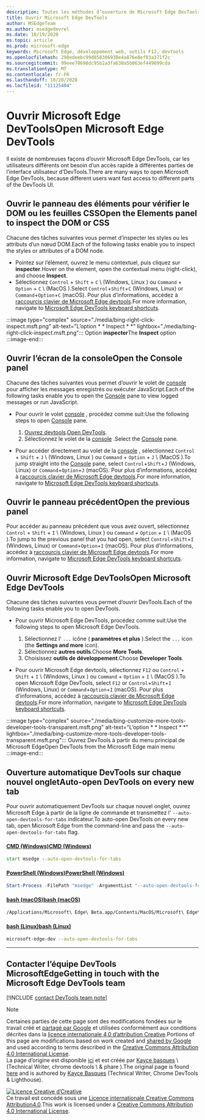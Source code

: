 ```yaml
---
description: Toutes les méthodes d’ouverture de Microsoft Edge DevTools.
title: Ouvrir Microsoft Edge DevTools
author: MSEdgeTeam
ms.author: msedgedevrel
ms.date: 10/19/2020
ms.topic: article
ms.prod: microsoft-edge
keywords: Microsoft Edge, développement web, outils F12, devtools
ms.openlocfilehash: 298edeebc99d858306938e4a876e8ef03a371f2c
ms.sourcegitcommit: 99eee78698dc95b2a3fa638a5b063ef449899cda
ms.translationtype: MT
ms.contentlocale: fr-FR
ms.lasthandoff: 10/20/2020
ms.locfileid: "11125404"
---
```

<!-- Copyright Kayce Basques 

   Licensed under the Apache License, Version 2.0 (the "License");
   you may not use this file except in compliance with the License.
   You may obtain a copy of the License at

       https://www.apache.org/licenses/LICENSE-2.0

   Unless required by applicable law or agreed to in writing, software
   distributed under the License is distributed on an "AS IS" BASIS,
   WITHOUT WARRANTIES OR CONDITIONS OF ANY KIND, either express or implied.
   See the License for the specific language governing permissions and
   limitations under the License. -->

# <span data-ttu-id="a5bcd-104">Ouvrir Microsoft Edge DevTools</span><span class="sxs-lookup"><span data-stu-id="a5bcd-104">Open Microsoft Edge DevTools</span></span>  

<span data-ttu-id="a5bcd-105">Il existe de nombreuses façons d’ouvrir Microsoft Edge DevTools, car les utilisateurs différents ont besoin d’un accès rapide à différentes parties de l’interface utilisateur d’DevTools.</span><span class="sxs-lookup"><span data-stu-id="a5bcd-105">There are many ways to open Microsoft Edge DevTools, because different users want fast access to different parts of the DevTools UI.</span></span>  

## <span data-ttu-id="a5bcd-106">Ouvrir le panneau des éléments pour vérifier le DOM ou les feuilles CSS</span><span class="sxs-lookup"><span data-stu-id="a5bcd-106">Open the Elements panel to inspect the DOM or CSS</span></span>  

<span data-ttu-id="a5bcd-107">Chacune des tâches suivantes vous permet d’inspecter les styles ou les attributs d’un nœud DOM.</span><span class="sxs-lookup"><span data-stu-id="a5bcd-107">Each of the following tasks enable you to inspect the styles or attributes of a DOM node.</span></span>

*   <span data-ttu-id="a5bcd-108">Pointez sur l’élément, ouvrez le menu contextuel, puis cliquez sur **inspecter**.</span><span class="sxs-lookup"><span data-stu-id="a5bcd-108">Hover on the element, open the contextual menu \(right-click\), and choose **Inspect**.</span></span>  
*   <span data-ttu-id="a5bcd-109">Sélectionnez `Control` + `Shift` + `C` \ (Windows, Linux \) ou `Command` + `Option` + `C` \ (MacOS \).</span><span class="sxs-lookup"><span data-stu-id="a5bcd-109">Select `Control`+`Shift`+`C` \(Windows, Linux\) or `Command`+`Option`+`C` \(macOS\).</span></span>  <span data-ttu-id="a5bcd-110">Pour plus d’informations, accédez à [raccourcis clavier de Microsoft Edge devtools][DevToolsShortcuts].</span><span class="sxs-lookup"><span data-stu-id="a5bcd-110">For more information, navigate to [Microsoft Edge DevTools keyboard shortcuts][DevToolsShortcuts].</span></span>  

:::image type="complex" source="./media/bing-right-click-inspect.msft.png" alt-text="L’option \* \* Inspect \* \*" lightbox="./media/bing-right-click-inspect.msft.png":::
   <span data-ttu-id="a5bcd-112">Option **inspecter**</span><span class="sxs-lookup"><span data-stu-id="a5bcd-112">The **Inspect** option</span></span>  
:::image-end:::  

<!--See [Get Started With Viewing And Changing CSS][GetStartedCSS].  -->  

## <span data-ttu-id="a5bcd-113">Ouvrir l’écran de la console</span><span class="sxs-lookup"><span data-stu-id="a5bcd-113">Open the Console panel</span></span>  

<span data-ttu-id="a5bcd-114">Chacune des tâches suivantes vous permet d’ouvrir le volet de [console][DevToolsConsoleIndex] pour afficher les messages enregistrés ou exécuter JavaScript.</span><span class="sxs-lookup"><span data-stu-id="a5bcd-114">Each of the following tasks enable you to open the [Console][DevToolsConsoleIndex] pane to view logged messages or run JavaScript.</span></span>  

*   <span data-ttu-id="a5bcd-115">Pour ouvrir le volet [console][DevToolsConsoleIndex] , procédez comme suit:</span><span class="sxs-lookup"><span data-stu-id="a5bcd-115">Use the following steps to open [Console][DevToolsConsoleIndex] pane.</span></span>  
    
    1.  <span data-ttu-id="a5bcd-116">[Ouvrez devtools](#open-microsoft-edge-devtools).</span><span class="sxs-lookup"><span data-stu-id="a5bcd-116">[Open DevTools](#open-microsoft-edge-devtools).</span></span>  
    1.  <span data-ttu-id="a5bcd-117">Sélectionnez le volet de la [console][DevToolsConsoleIndex] .</span><span class="sxs-lookup"><span data-stu-id="a5bcd-117">Select the [Console][DevToolsConsoleIndex] pane.</span></span>  

*   <span data-ttu-id="a5bcd-118">Pour accéder directement au volet de la [console][DevToolsConsoleIndex] , sélectionnez `Control` + `Shift` + `J` \ (Windows, Linux \) ou `Command` + `Option` + `J` \ (MacOS \).</span><span class="sxs-lookup"><span data-stu-id="a5bcd-118">To jump straight into the [Console][DevToolsConsoleIndex] pane, select `Control`+`Shift`+`J` \(Windows, Linux\) or `Command`+`Option`+`J` \(macOS\).</span></span>  <span data-ttu-id="a5bcd-119">Pour plus d’informations, accédez à [raccourcis clavier de Microsoft Edge devtools][DevToolsShortcuts].</span><span class="sxs-lookup"><span data-stu-id="a5bcd-119">For more information, navigate to [Microsoft Edge DevTools keyboard shortcuts][DevToolsShortcuts].</span></span>  

<!--See [Get Started With The Console][ConsoleGetStarted].  -->

## <span data-ttu-id="a5bcd-120">Ouvrir le panneau précédent</span><span class="sxs-lookup"><span data-stu-id="a5bcd-120">Open the previous panel</span></span>  

<span data-ttu-id="a5bcd-121">Pour accéder au panneau précédent que vous avez ouvert, sélectionnez `Control` + `Shift` + `I` \ (Windows, Linux \) ou `Command` + `Option` + `I` \ (MacOS \).</span><span class="sxs-lookup"><span data-stu-id="a5bcd-121">To jump to the previous panel that you had open, select `Control`+`Shift`+`I` \(Windows, Linux\) or `Command`+`Option`+`I` \(macOS\).</span></span>  <span data-ttu-id="a5bcd-122">Pour plus d’informations, accédez à [raccourcis clavier de Microsoft Edge devtools][DevToolsShortcuts].</span><span class="sxs-lookup"><span data-stu-id="a5bcd-122">For more information, navigate to [Microsoft Edge DevTools keyboard shortcuts][DevToolsShortcuts].</span></span>  

## <span data-ttu-id="a5bcd-123">Ouvrir Microsoft Edge DevTools</span><span class="sxs-lookup"><span data-stu-id="a5bcd-123">Open Microsoft Edge DevTools</span></span>  

<span data-ttu-id="a5bcd-124">Chacune des tâches suivantes vous permet d’ouvrir DevTools.</span><span class="sxs-lookup"><span data-stu-id="a5bcd-124">Each of the following tasks enable you to open DevTools.</span></span>  

*   <span data-ttu-id="a5bcd-125">Pour ouvrir Microsoft Edge DevTools, procédez comme suit:</span><span class="sxs-lookup"><span data-stu-id="a5bcd-125">Use the following steps to open Microsoft Edge DevTools.</span></span>  
    
    1.  <span data-ttu-id="a5bcd-126">Sélectionnez l'  `...` icône ( **paramètres et plus** ).</span><span class="sxs-lookup"><span data-stu-id="a5bcd-126">Select the  `...` icon \(the **Settings and more** icon\).</span></span>  
    1.  <span data-ttu-id="a5bcd-127">Sélectionnez **autres outils**.</span><span class="sxs-lookup"><span data-stu-id="a5bcd-127">Choose **More Tools**.</span></span>  
    1.  <span data-ttu-id="a5bcd-128">Choisissez **outils de développement**.</span><span class="sxs-lookup"><span data-stu-id="a5bcd-128">Choose **Developer Tools**.</span></span>  
    
*   <span data-ttu-id="a5bcd-129">Pour ouvrir Microsoft Edge devtools, sélectionnez `F12` ou `Control` + `Shift` + `I` \ (Windows, Linux \) ou `Command` + `Option` + `I` \ (MacOS \).</span><span class="sxs-lookup"><span data-stu-id="a5bcd-129">To open Microsoft Edge DevTools, select `F12` or `Control`+`Shift`+`I` \(Windows, Linux\) or `Command`+`Option`+`I` \(macOS\).</span></span>  <span data-ttu-id="a5bcd-130">Pour plus d’informations, accédez à [raccourcis clavier de Microsoft Edge devtools][DevToolsShortcuts].</span><span class="sxs-lookup"><span data-stu-id="a5bcd-130">For more information, navigate to [Microsoft Edge DevTools keyboard shortcuts][DevToolsShortcuts].</span></span>  

:::image type="complex" source="./media/bing-customize-more-tools-developer-tools-transparent.msft.png" alt-text="L’option \* \* Inspect \* \*" lightbox="./media/bing-customize-more-tools-developer-tools-transparent.msft.png":::
   <span data-ttu-id="a5bcd-132">Ouvrez DevTools à partir du menu principal de Microsoft Edge</span><span class="sxs-lookup"><span data-stu-id="a5bcd-132">Open DevTools from the Microsoft Edge main menu</span></span>  
:::image-end:::  

## <span data-ttu-id="a5bcd-133">Ouverture automatique DevTools sur chaque nouvel onglet</span><span class="sxs-lookup"><span data-stu-id="a5bcd-133">Auto-open DevTools on every new tab</span></span>  

<span data-ttu-id="a5bcd-134">Pour ouvrir automatiquement DevTools sur chaque nouvel onglet, ouvrez Microsoft Edge à partir de la ligne de commande et transmettez l' `--auto-open-devtools-for-tabs` indicateur.</span><span class="sxs-lookup"><span data-stu-id="a5bcd-134">To auto-open DevTools on every new tab, open Microsoft Edge from the command-line and pass the `--auto-open-devtools-for-tabs` flag.</span></span>  

#### [<span data-ttu-id="a5bcd-135">CMD (Windows)</span><span class="sxs-lookup"><span data-stu-id="a5bcd-135">CMD (Windows)</span></span>](#tab/cmd-Windows/)  

<a id="auto-open-devtools-command-line"></a>  

```cmd
start msedge --auto-open-devtools-for-tabs
```  

#### [<span data-ttu-id="a5bcd-136">PowerShell (Windows)</span><span class="sxs-lookup"><span data-stu-id="a5bcd-136">PowerShell (Windows)</span></span>](#tab/powershell-Windows/)  

<a id="auto-open-devtools-command-line"></a>  

```powershell
Start-Process -FilePath "msedge" -ArgumentList "--auto-open-devtools-for-tabs"
```  

#### [<span data-ttu-id="a5bcd-137">bash (macOS)</span><span class="sxs-lookup"><span data-stu-id="a5bcd-137">bash (macOS)</span></span>](#tab/bash-macos/)  

<a id="auto-open-devtools-command-line"></a>  

```bash
/Applications/Microsoft\ Edge\ Beta.app/Contents/MacOS/Microsoft\ Edge\ Beta --auto-open-devtools-for-tabs
```  

#### [<span data-ttu-id="a5bcd-138">bash (Linux)</span><span class="sxs-lookup"><span data-stu-id="a5bcd-138">bash (Linux)</span></span>](#tab/bash-linux/)  

<a id="auto-open-devtools-command-line"></a>  

```bash
microsoft-edge-dev --auto-open-devtools-for-tabs
```  

* * *  

## <span data-ttu-id="a5bcd-139">Contacter l’équipe DevTools MicrosoftEdge</span><span class="sxs-lookup"><span data-stu-id="a5bcd-139">Getting in touch with the Microsoft Edge DevTools team</span></span>  

[!INCLUDE [contact DevTools team note](./includes/contact-devtools-team-note.md)]  

<!-- links -->  

[DevToolsConsoleIndex]: ./console/index.md "Présentation de la console | Documents Microsoft"  
[DevtoolsShortcuts]: ./shortcuts.md "Raccourcis clavier de Microsoft Edge DevTools-Microsoft documents"  

<!--[ConsoleGetStarted]: /microsoft-edge/devtools-guide-chromium/console/get-started ""  -->  
<!--[GetStartedCSS]: /microsoft-edge/devtools-guide-chromium/css "CSS"  -->

> [!NOTE]
> <span data-ttu-id="a5bcd-142">Certaines parties de cette page sont des modifications fondées sur le travail créé et [partagé par Google][GoogleSitePolicies] et utilisées conformément aux conditions décrites dans la [licence internationale 4,0 d’attribution Creative][CCA4IL].</span><span class="sxs-lookup"><span data-stu-id="a5bcd-142">Portions of this page are modifications based on work created and [shared by Google][GoogleSitePolicies] and used according to terms described in the [Creative Commons Attribution 4.0 International License][CCA4IL].</span></span>  
> <span data-ttu-id="a5bcd-143">La page d’origine est disponible [ici](https://developers.google.com/web/tools/chrome-devtools/open) et est créée par [Kayce basques][KayceBasques] \ (Technical Writer, chrome devtools \ & phare \).</span><span class="sxs-lookup"><span data-stu-id="a5bcd-143">The original page is found [here](https://developers.google.com/web/tools/chrome-devtools/open) and is authored by [Kayce Basques][KayceBasques] \(Technical Writer, Chrome DevTools \& Lighthouse\).</span></span>  

[![Licence Creative d’Creative][CCby4Image]][CCA4IL]  
<span data-ttu-id="a5bcd-145">Ce travail est concédé sous une [Licence internationale Creative Commons Attribution4.0][CCA4IL].</span><span class="sxs-lookup"><span data-stu-id="a5bcd-145">This work is licensed under a [Creative Commons Attribution 4.0 International License][CCA4IL].</span></span>  

[CCA4IL]: https://creativecommons.org/licenses/by/4.0  
[CCby4Image]: https://i.creativecommons.org/l/by/4.0/88x31.png  
[GoogleSitePolicies]: https://developers.google.com/terms/site-policies  
[KayceBasques]: https://developers.google.com/web/resources/contributors/kaycebasques  
